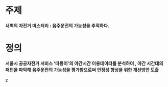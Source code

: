 # 주제

**새벽의 자전거 미스터리 : 음주운전의 가능성을 추적하다.**

# 정의

**서울시 공공자전거 서비스 '따릉이'의 야간시간 이용데이터를 분석하여 , 야간 시간대의 패턴을 파악해 음주운전의 가능성을 평가함으로써 안정성 향상을 위한 개선방안 도출**


z
